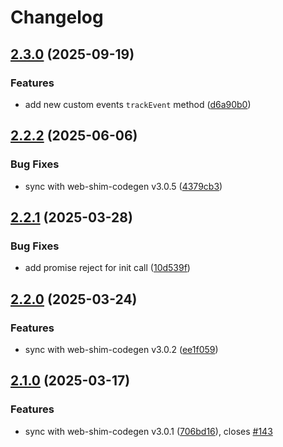 # Changelog

## [2.3.0](https://github.com/OneSignal/onesignal-ngx/compare/2.2.2...2.3.0) (2025-09-19)

### Features

* add new custom events `trackEvent` method ([d6a90b0](https://github.com/OneSignal/onesignal-ngx/commit/d6a90b026403440de905ce8a830624bec93ca329))

## [2.2.2](https://github.com/OneSignal/onesignal-ngx/compare/2.2.1...2.2.2) (2025-06-06)

### Bug Fixes

* sync with web-shim-codegen v3.0.5 ([4379cb3](https://github.com/OneSignal/onesignal-ngx/commit/4379cb3926a7371fdfa211a7cfc9b20ced841103))

## [2.2.1](https://github.com/OneSignal/onesignal-ngx/compare/2.2.0...2.2.1) (2025-03-28)

### Bug Fixes

* add promise reject for init call ([10d539f](https://github.com/OneSignal/onesignal-ngx/commit/10d539f0742ed45e6dea01fa728421c61c1bf6c8))

## [2.2.0](https://github.com/OneSignal/onesignal-ngx/compare/2.1.0...2.2.0) (2025-03-24)

### Features

* sync with web-shim-codegen v3.0.2 ([ee1f059](https://github.com/OneSignal/onesignal-ngx/commit/ee1f059db2ed496d182ff0d74444c29a30d4b94c))

## [2.1.0](https://github.com/OneSignal/onesignal-ngx/compare/2.0.1...2.1.0) (2025-03-17)

### Features

* sync with web-shim-codegen v3.0.1 ([706bd16](https://github.com/OneSignal/onesignal-ngx/commit/706bd169679538b5631bc09405091d4a76346e4f)), closes [#143](https://github.com/OneSignal/onesignal-ngx/issues/143)
